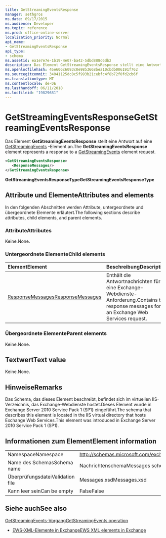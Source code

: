 ```yaml
---
title: GetStreamingEventsResponse
manager: sethgros
ms.date: 09/17/2015
ms.audience: Developer
ms.topic: reference
ms.prod: office-online-server
localization_priority: Normal
api_name:
- GetStreamingEventsResponse
api_type:
- schema
ms.assetid: ea1e7e7e-1b19-4e07-ba42-5dbd888c6db2
description: Das Element GetStreamingEventsResponse stellt eine Antwort auf eine GetStreamingEvents-Element an.
ms.openlocfilehash: 46e606c6093c0e9853668bea10cbdb006191f762
ms.sourcegitcommit: 34041125dc8c5f993b21cebfc4f8b72f0fd2cb6f
ms.translationtype: MT
ms.contentlocale: de-DE
ms.lasthandoff: 06/11/2018
ms.locfileid: "19829681"
---
```

# <a name="getstreamingeventsresponse"></a><span data-ttu-id="a65df-103">GetStreamingEventsResponse</span><span class="sxs-lookup"><span data-stu-id="a65df-103">GetStreamingEventsResponse</span></span>

<span data-ttu-id="a65df-104">Das Element **GetStreamingEventsResponse** stellt eine Antwort auf eine [GetStreamingEvents](getstreamingevents.md) -Element an.</span><span class="sxs-lookup"><span data-stu-id="a65df-104">The **GetStreamingEventsResponse** element represents a response to a [GetStreamingEvents](getstreamingevents.md) element request.</span></span> 
  
```xml
<GetStreamingEventsResponse>
   <ResponseMessages/>
</GetStreamingEventsResponse>
```

 <span data-ttu-id="a65df-105">**GetStreamingEventsResponseType**</span><span class="sxs-lookup"><span data-stu-id="a65df-105">**GetStreamingEventsResponseType**</span></span>
## <a name="attributes-and-elements"></a><span data-ttu-id="a65df-106">Attribute und Elemente</span><span class="sxs-lookup"><span data-stu-id="a65df-106">Attributes and elements</span></span>

<span data-ttu-id="a65df-107">In den folgenden Abschnitten werden Attribute, untergeordnete und übergeordnete Elemente erläutert.</span><span class="sxs-lookup"><span data-stu-id="a65df-107">The following sections describe attributes, child elements, and parent elements.</span></span>
  
### <a name="attributes"></a><span data-ttu-id="a65df-108">Attribute</span><span class="sxs-lookup"><span data-stu-id="a65df-108">Attributes</span></span>

<span data-ttu-id="a65df-109">Keine.</span><span class="sxs-lookup"><span data-stu-id="a65df-109">None.</span></span>
  
### <a name="child-elements"></a><span data-ttu-id="a65df-110">Untergeordnete Elemente</span><span class="sxs-lookup"><span data-stu-id="a65df-110">Child elements</span></span>

|<span data-ttu-id="a65df-111">**Element**</span><span class="sxs-lookup"><span data-stu-id="a65df-111">**Element**</span></span>|<span data-ttu-id="a65df-112">**Beschreibung**</span><span class="sxs-lookup"><span data-stu-id="a65df-112">**Description**</span></span>|
|:-----|:-----|
|[<span data-ttu-id="a65df-113">ResponseMessages</span><span class="sxs-lookup"><span data-stu-id="a65df-113">ResponseMessages</span></span>](responsemessages.md) <br/> |<span data-ttu-id="a65df-114">Enthält die Antwortnachrichten für eine Exchange-Webdienste-Anforderung.</span><span class="sxs-lookup"><span data-stu-id="a65df-114">Contains the response messages for an Exchange Web Services request.</span></span>  <br/> |
   
### <a name="parent-elements"></a><span data-ttu-id="a65df-115">Übergeordnete Elemente</span><span class="sxs-lookup"><span data-stu-id="a65df-115">Parent elements</span></span>

<span data-ttu-id="a65df-116">Keine.</span><span class="sxs-lookup"><span data-stu-id="a65df-116">None.</span></span>
  
## <a name="text-value"></a><span data-ttu-id="a65df-117">Textwert</span><span class="sxs-lookup"><span data-stu-id="a65df-117">Text value</span></span>

<span data-ttu-id="a65df-118">Keine.</span><span class="sxs-lookup"><span data-stu-id="a65df-118">None.</span></span>
  
## <a name="remarks"></a><span data-ttu-id="a65df-119">Hinweise</span><span class="sxs-lookup"><span data-stu-id="a65df-119">Remarks</span></span>

<span data-ttu-id="a65df-120">Das Schema, das dieses Element beschreibt, befindet sich im virtuellen IIS-Verzeichnis, das Exchange-Webdienste hostet.Dieses Element wurde in Exchange Server 2010 Service Pack 1 (SP1) eingeführt.</span><span class="sxs-lookup"><span data-stu-id="a65df-120">The schema that describes this element is located in the IIS virtual directory that hosts Exchange Web Services.This element was introduced in Exchange Server 2010 Service Pack 1 (SP1).</span></span>
  
## <a name="element-information"></a><span data-ttu-id="a65df-121">Informationen zum Element</span><span class="sxs-lookup"><span data-stu-id="a65df-121">Element information</span></span>

|||
|:-----|:-----|
|<span data-ttu-id="a65df-122">Namespace</span><span class="sxs-lookup"><span data-stu-id="a65df-122">Namespace</span></span>  <br/> |http://schemas.microsoft.com/exchange/services/2006/messages  <br/> |
|<span data-ttu-id="a65df-123">Name des Schemas</span><span class="sxs-lookup"><span data-stu-id="a65df-123">Schema name</span></span>  <br/> |<span data-ttu-id="a65df-124">Nachrichtenschema</span><span class="sxs-lookup"><span data-stu-id="a65df-124">Messages schema</span></span>  <br/> |
|<span data-ttu-id="a65df-125">Überprüfungsdatei</span><span class="sxs-lookup"><span data-stu-id="a65df-125">Validation file</span></span>  <br/> |<span data-ttu-id="a65df-126">Messages.xsd</span><span class="sxs-lookup"><span data-stu-id="a65df-126">Messages.xsd</span></span>  <br/> |
|<span data-ttu-id="a65df-127">Kann leer sein</span><span class="sxs-lookup"><span data-stu-id="a65df-127">Can be empty</span></span>  <br/> |<span data-ttu-id="a65df-128">False</span><span class="sxs-lookup"><span data-stu-id="a65df-128">False</span></span>  <br/> |
   
## <a name="see-also"></a><span data-ttu-id="a65df-129">Siehe auch</span><span class="sxs-lookup"><span data-stu-id="a65df-129">See also</span></span>



[<span data-ttu-id="a65df-130">GetStreamingEvents-Vorgang</span><span class="sxs-lookup"><span data-stu-id="a65df-130">GetStreamingEvents operation</span></span>](getstreamingevents-operation.md)


- [<span data-ttu-id="a65df-131">EWS-XML-Elemente in Exchange</span><span class="sxs-lookup"><span data-stu-id="a65df-131">EWS XML elements in Exchange</span></span>](ews-xml-elements-in-exchange.md)

